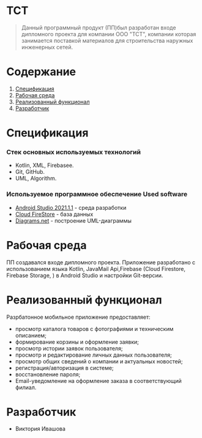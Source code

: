 # **ТСТ**

>Данный программный продукт (ПП)был разработан входе дипломного проекта для компании ООО "ТСТ", компании которая занимается поставкой материалов для строительства наружных инженерных сетей.
>
# **Содержание**
1. [Спецификация](#specifications)
2. [Рабочая среда](#startupenvironment)
3. [Реализованный функционал](#implementedfunctionality)
4. [Разработчик](#developers)

<a name="specifications"></a> 
# **Спецификация**
### Стек основных используемых технологий
- Kotlin, XML, Firebasee.
- Git, GitHub.
- UML, Algorithm.
### Используемое программное обеспечение Used software
- [Android Studio 2021.1.1](https://developer.android.com/studio/archive) - среда разработки
- [Cloud FireStore](https://firebase.google.com/docs/firestore?hl=ru) - база данных
- [Diagrams.net](https://www.diagrams.net) - построение UML-диаграммы

<a name="startupenvironment"></a>
# **Рабочая среда**
ПП создавался входе дипломного проекта. Приложение разработано с использованием языка Kotlin, JavaMail Api,Firebase (Cloud Firestore, Firebase Storage, ) в Android Studio и настройки Git-версии.

<a name="implementedfunctionality"></a> 
# **Реализованный функционал**
Разрбатонное мобильное приложение предоставляет:
- просмотр каталога товаров с фотографиями и техническим описанием;
- формирование корзины и оформление заявки;
- просмотр истории заявок пользователя;
- просмотр и редактирование личных данных пользователя;
- просмотр общих сведений о компании и актуальных новостей;
- регистрация/авторизация в системе;
- восстановление пароля;
- Email-уведомление на оформление заказа в соответствующий филиал.

<a name="developers"></a>
# **Разработчик** 
- Виктория Ивашова
